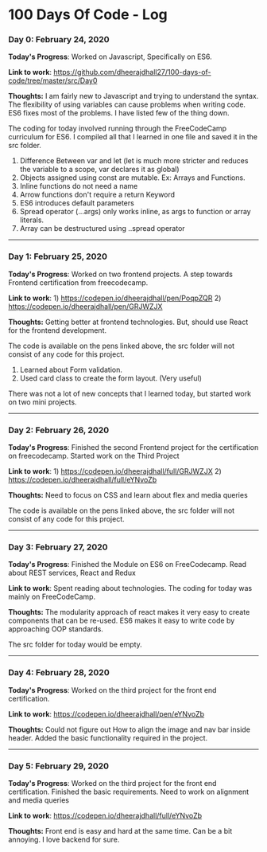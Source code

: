 # 100 Days Of Code - Log

### Day 0: February 24, 2020
**Today's Progress**: Worked on Javascript, Specifically on ES6.

**Link to work**: https://github.com/dheerajdhall27/100-days-of-code/tree/master/src/Day0

**Thoughts:** I am fairly new to Javascript and trying to understand the syntax. The flexibility of using variables can cause problems when writing code. ES6 fixes most of the problems. I have listed few of the thing down.

The coding for today involved running through the FreeCodeCamp curriculum for ES6. I compiled all that I learned in one file
and saved it in the src folder.

1) Difference Between var and let (let is much more stricter and reduces the variable to a scope, var declares it as global)
2) Objects assigned using const are mutable. Ex: Arrays and Functions.
3) Inline functions do not need a name
4) Arrow functions don't require a return Keyword
5) ES6 introduces default parameters
6) Spread operator (...args) only works inline, as args to function or array literals.
7) Array can be destructured using ..spread operator

****************************************************************************************************************************************
### Day 1: February 25, 2020 
**Today's Progress**: Worked on two frontend projects. A step towards Frontend certification from freecodecamp.

**Link to work**: 1) https://codepen.io/dheerajdhall/pen/PoqpZQR
                  2) https://codepen.io/dheerajdhall/pen/GRJWZJX

**Thoughts:** Getting better at frontend technologies. But, should use React for the frontend development.

The code is available on the pens linked above, the src folder will not consist of any code for this project.

1) Learned about Form validation.
2) Used card class to create the form layout. (Very useful)

There was not a lot of new concepts that I learned today, but started work on two mini projects.

****************************************************************************************************************************************
### Day 2: February 26, 2020 
**Today's Progress**: Finished the second Frontend project for the certification on freecodecamp. Started work on the Third Project

**Link to work**: 1) https://codepen.io/dheerajdhall/full/GRJWZJX
                  2) https://codepen.io/dheerajdhall/full/eYNvoZb

**Thoughts:** Need to focus on CSS and learn about flex and media queries

The code is available on the pens linked above, the src folder will not consist of any code for this project.

****************************************************************************************************************************************
### Day 3: February 27, 2020 
**Today's Progress**: Finished the Module on ES6 on FreeCodecamp. Read about REST services, React and Redux

**Link to work**: Spent reading about technologies. The coding for today was mainly on FreeCodeCamp.

**Thoughts:** The modularity approach of react makes it very easy to create components that can be re-used.
              ES6 makes it easy to write code by approaching OOP standards.

The src folder for today would be empty.

****************************************************************************************************************************************
### Day 4: February 28, 2020 
**Today's Progress**: Worked on the third project for the front end certification.

**Link to work**: https://codepen.io/dheerajdhall/pen/eYNvoZb

**Thoughts:** Could not figure out How to align the image and nav bar inside header. Added the basic functionality required in the 
              project.

****************************************************************************************************************************************
### Day 5: February 29, 2020 
**Today's Progress**: Worked on the third project for the front end certification. Finished the basic requirements. Need to work on alignment and media queries

**Link to work**: https://codepen.io/dheerajdhall/full/eYNvoZb

**Thoughts:** Front end is easy and hard at the same time. Can be a bit annoying. I love backend for sure.


